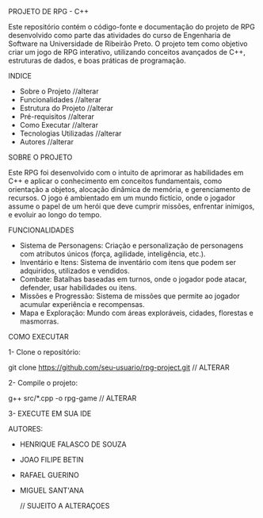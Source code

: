 PROJETO DE RPG - C++

Este repositório contém o código-fonte e documentação do projeto de RPG desenvolvido como parte das atividades do curso de Engenharia de Software na Universidade de Ribeirão Preto. O projeto tem como objetivo criar um jogo de RPG interativo, utilizando conceitos avançados de C++, estruturas de dados, e boas práticas de programação.

  INDICE

-  Sobre o Projeto //alterar
-  Funcionalidades //alterar
-  Estrutura do Projeto //alterar
-  Pré-requisitos //alterar
-  Como Executar //alterar
-  Tecnologias Utilizadas //alterar
-  Autores //alterar

  SOBRE O PROJETO

Este RPG foi desenvolvido com o intuito de aprimorar as habilidades em C++ e aplicar o conhecimento em conceitos fundamentais, como orientação a objetos, alocação dinâmica de memória, e gerenciamento de recursos. O jogo é ambientado em um mundo fictício, onde o jogador assume o papel de um herói que deve cumprir missões, enfrentar inimigos, e evoluir ao longo do tempo.

  FUNCIONALIDADES

-  Sistema de Personagens: Criação e personalização de personagens com atributos únicos (força, agilidade, inteligência, etc.).
-  Inventário e Itens: Sistema de inventário com itens que podem ser adquiridos, utilizados e vendidos.
-  Combate: Batalhas baseadas em turnos, onde o jogador pode atacar, defender, usar habilidades ou itens.
-  Missões e Progressão: Sistema de missões que permite ao jogador acumular experiência e recompensas.
-  Mapa e Exploração: Mundo com áreas exploráveis, cidades, florestas e masmorras.

  COMO EXECUTAR

  1- Clone o repositório:
  
git clone https://github.com/seu-usuario/rpg-project.git           // ALTERAR


  2- Compile o projeto:

g++ src/*.cpp -o rpg-game                  // ALTERAR

  3- EXECUTE EM SUA IDE

  AUTORES:
- HENRIQUE FALASCO DE SOUZA
- JOAO FILIPE BETIN 
- RAFAEL GUERINO 
- MIGUEL SANT'ANA


  // SUJEITO A ALTERAÇOES

  

  








